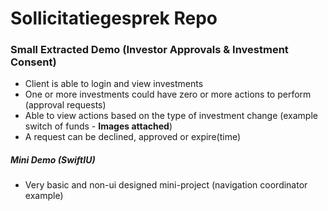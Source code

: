# Sollicitatiegesprek Repo

### Small Extracted Demo (Investor Approvals & Investment Consent)
* Client is able to login and view investments
* One or more investments could have zero or more actions to perform (approval requests)
* Able to view actions based on the type of investment change (example switch of funds - **Images attached**)
* A request can be declined, approved or expire(time)

##### Mini Demo (SwiftIU)
* Very basic and non-ui designed mini-project (navigation coordinator example)
